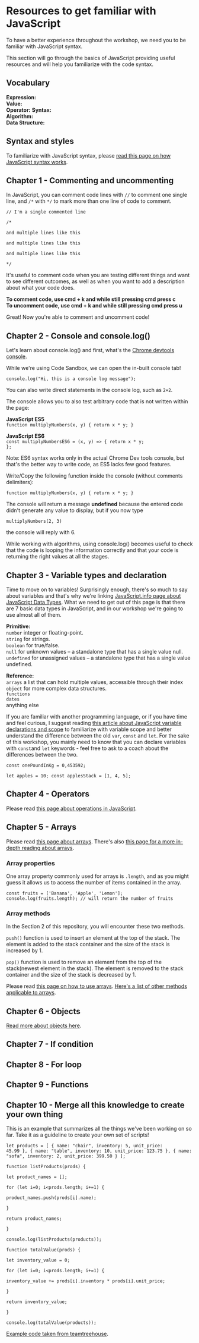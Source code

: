 # Resources to get familiar with JavaScript

To have a better experience throughout the workshop, we need you to be familiar with JavaScript syntax.

This section will go through the basics of JavaScript providing useful resources and will help you familiarize with the code syntax.

## Vocabulary

**Expression:**  
**Value:**  
**Operator:**
**Syntax:**  
**Algorithm:**  
**Data Structure:**

## Syntax and styles

To familiarize with JavaScript syntax, please [read this page on how JavaScript syntax works](https://www.w3schools.com/js/js_syntax.asp).

## Chapter 1 - Commenting and uncommenting

In JavaScript, you can comment code lines with `//` to comment one single line, and `/*` with `*/` to mark more than one line of code to comment.

<code>// I'm a single commented line</code>

<code>/\*  
and multiple lines like this  
and multiple lines like this  
and multiple lines like this  
\*/</code>

It's useful to comment code when you are testing different things and want to see different outcomes, as well as when you want to add a description about what your code does.

**To comment code, use cmd + k and while still pressing cmd press c**  
**To uncomment code, use cmd + k and while still pressing cmd press u**

Great! Now you're able to comment and uncomment code!

## Chapter 2 - Console and console.log()

Let's learn about console.log() and first, what's the [Chrome devtools console](https://developers.google.com/web/tools/chrome-devtools/console/javascript).

While we're using Code Sandbox, we can open the in-built console tab!

<code>console.log("Hi, this is a console log message");</code>

You can also write direct statements in the console log, such as <code>2+2</code>.

The console allows you to also test arbitrary code that is not written within the page:

**JavaScript ES5**  
<code>function multiplyNumbers(x, y) { return x \* y; }</code>

**JavaScript ES6**  
<code>const multiplyNumbersES6 = (x, y) => { return x \* y; };</code>

Note: ES6 syntax works only in the actual Chrome Dev tools console, but that's the better way to write code, as ES5 lacks few good features.

Write/Copy the following function inside the console (without comments delimiters):

<code>function multiplyNumbers(x, y) { return x \* y; }</code>

The console will return a message **undefined** because the entered code didn't generate any value to display, but if you now type

<code>multiplyNumbers(2, 3)</code>

the console will reply with 6.

While working with algorithms, using console.log() becomes useful to check that the code is looping the information correctly and that your code is returning the right values at all the stages.

## Chapter 3 - Variable types and declaration

Time to move on to variables! Surprisingly enough, there's so much to say about variables and that's why we're linking [JavaScript.info page about JavaScript Data Types](https://javascript.info/types). What we need to get out of this page is that there are 7 basic data types in JavaScript, and in our workshop we're going to use almost all of them.

**Primitive:**  
`number` integer or floating-point.  
`string` for strings.  
`boolean` for true/false.  
`null` for unknown values – a standalone type that has a single value null.  
`undefined` for unassigned values – a standalone type that has a single value undefined.

**Reference:**  
`arrays` a list that can hold multiple values, accessible through their index  
`object` for more complex data structures.  
`functions`  
`dates`  
anything else

If you are familiar with another programming language, or if you have time and feel curious, I suggest reading [this article about JavaScript variable declarations and scope](https://blog.pragmatists.com/let-your-javascript-variables-be-constant-1633e56a948d) to familiarize with variable scope and better understand the difference between the old `var`, `const` and `let`. For the sake of this workshop, you mainly need to know that you can declare variables with `const`and `let` keywords - feel free to ask to a coach about the differences between the two.

<code>const onePoundInKg = 0,453592;  
let apples = 10;
const applesStack = [1, 4, 5];
</code>

## Chapter 4 - Operators

Please read [this page about operations in JavaScript](https://www.w3schools.com/js/js_operators.asp).

## Chapter 5 - Arrays

Please read [this page about arrays](https://www.w3schools.com/js/js_arrays.asp). There's also [this page for a more in-depth reading about arrays](https://developer.mozilla.org/en-US/docs/Web/JavaScript/Reference/Global_Objects/Array).

### Array properties

One array property commonly used for arrays is `.length`, and as you might guess it allows us to access the number of items contained in the array.

<code>const fruits = ['Banana', 'Apple', 'Lemon'];
console.log(fruits.length); // will return the number of fruits
</code>

### Array methods

In the Section 2 of this repository, you will encounter these two methods.

`push()` function is used to insert an element at the top of the stack.
The element is added to the stack container and the size of the stack is
increased by 1.

`pop()` function is used to remove an element from the top of the
stack(newest element in the stack). The element is removed to the stack
container and the size of the stack is decreased by 1.

Please read [this page on how to use arrays](https://www.w3schools.com/js/js_array_methods.asp). [Here's a list of other methods applicable to arrays](https://developer.mozilla.org/en-US/docs/Web/JavaScript/Reference/Global_Objects/Array#Instance_methods).

## Chapter 6 - Objects

[Read more about objects here](https://www.w3schools.com/js/js_objects.asp).

## Chapter 7 - If condition

## Chapter 8 - For loop

## Chapter 9 - Functions

## Chapter 10 - Merge all this knowledge to create your own thing

This is an example that summarizes all the things we've been working on so far. Take it as a guideline to create your own set of scripts!

<code>let products = [
{
name: "chair",
inventory: 5,
unit_price: 45.99
},
{
name: "table",
inventory: 10,
unit_price: 123.75
},
{
name: "sofa",
inventory: 2,
unit_price: 399.50
}
];  
function listProducts(prods) {  
let product_names = [];  
for (let i=0; i<prods.length; i+=1) {  
product_names.push(prods[i].name);  
}  
return product_names;  
}  
console.log(listProducts(products));  
function totalValue(prods) {  
let inventory_value = 0;  
for (let i=0; i<prods.length; i+=1) {  
inventory_value += prods[i].inventory \* prods[i].unit_price;  
}  
return inventory_value;  
}  
console.log(totalValue(products));</code>

[Example code taken from teamtreehouse](https://teamtreehouse.com/library/create-an-array-of-objects).
